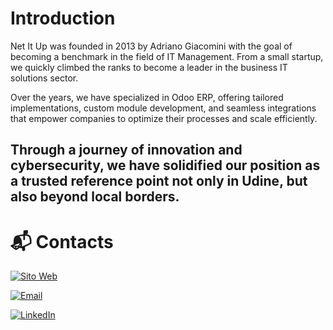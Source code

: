 # Introduction

Net It Up was founded in 2013 by Adriano Giacomini with the goal of becoming a benchmark in the field of IT Management.
From a small startup, we quickly climbed the ranks to become a leader in the business IT solutions sector.

Over the years, we have specialized in Odoo ERP, offering tailored implementations, custom module development, and seamless integrations that empower companies to optimize their processes and scale efficiently.

Through a journey of innovation and cybersecurity, we have solidified our position as a trusted reference point not only in Udine, but also beyond local borders.
---

# 📬 Contacts
[![Sito Web](https://img.shields.io/badge/Visit%20our%20website%20-NetItUp.it-0c4f8a?style=for-the-badge&logo=Google-Chrome&logoColor=white)](https://www.netitup.it/it)

[![Email](https://img.shields.io/badge/Email-info@netitup.it-d14836?style=for-the-badge&logo=gmail&logoColor=white)](mailto:info@netitup.it)

[![LinkedIn](https://img.shields.io/badge/LinkedIn-Net%20It%20Up-0077B5?style=for-the-badge&logo=linkedin&logoColor=white)](https://www.linkedin.com/company/net-it-up/?originalSubdomain=it)
